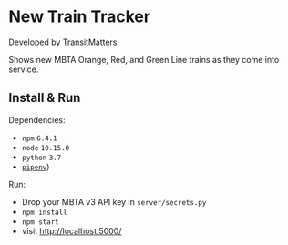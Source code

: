 # New Train Tracker

Developed by [TransitMatters](transitmatters.org)

Shows new MBTA Orange, Red, and Green Line trains as they come into service.

## Install & Run

Dependencies:
- `npm` `6.4.1`
- `node` `10.15.0`
- `python` `3.7`
- [`pipenv`](https://pipenv.readthedocs.io/en/latest/))

Run:
- Drop your MBTA v3 API key in `server/secrets.py`
- `npm install`
- `npm start`
- visit [http://localhost:5000/](http://localhost:5000/)

